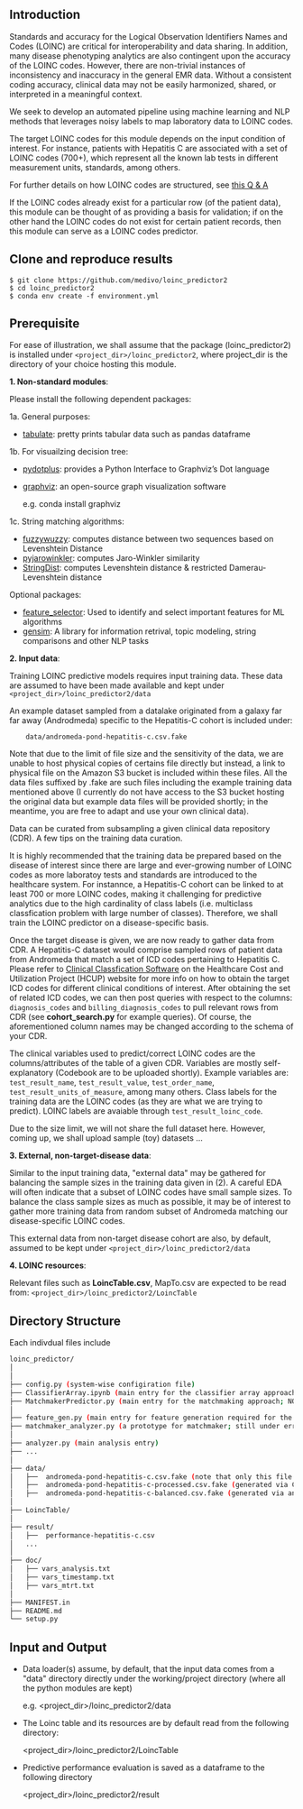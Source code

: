 Introduction
------------

Standards and accuracy for the Logical Observation Identifiers Names and Codes (LOINC) are critical for interoperability and data sharing. In addition, many disease phenotyping analytics are also contingent upon the accuracy of the LOINC codes. However, there are
non-trivial instances of inconsistency and inaccuracy in the general EMR data. Without a consistent coding accuracy, clinical data may not be easily harmonized, shared, or interpreted in a meaningful context. 

We seek to develop an automated pipeline using machine learning and NLP methods that leverages noisy labels to map laboratory data to LOINC codes. 

The target LOINC codes for this module depends on the input condition of interest. For instance, patients with Hepatitis C are associated with a set of LOINC codes (700+), which represent all the known lab tests in different measurement units, standards, among others. 

For further details on how LOINC codes are structured, see [this Q & A](https://loinc.org/faq/structure-of-loinc-codes-and-names/)

If the LOINC codes already exist for a particular row (of the patient data), this module can be thought of as providing a basis for validation; if on the other hand the LOINC codes do not exist for certain patient records, then this module can serve as a LOINC codes predictor.

Clone and reproduce results
---------------------------

````
$ git clone https://github.com/medivo/loinc_predictor2
$ cd loinc_predictor2
$ conda env create -f environment.yml
````

Prerequisite
------------
For ease of illustration, we shall assume that the package (loinc_predictor2) is installed under 
`<project_dir>/loinc_predictor2`, where project_dir is the directory of your choice hosting this module.


**1. Non-standard modules**: 

Please install the following dependent packages:

1a. General purposes: 
   
   - [tabulate](https://pypi.org/project/tabulate/): pretty prints tabular data such as pandas dataframe

1b. For visuailzing decision tree:

   - [pydotplus](https://pydotplus.readthedocs.io/): provides a Python Interface to Graphviz’s Dot language
   - [graphviz](https://www.graphviz.org/): an open-source graph visualization software
        
      e.g. conda install graphviz
   
1c. String matching algorithms: 

   - [fuzzywuzzy](https://pypi.org/project/fuzzywuzzy/): computes distance between two sequences based on Levenshtein Distance
   - [pyjarowinkler](https://pypi.org/project/pyjarowinkler/): computes Jaro-Winkler similarity
   - [StringDist](https://pypi.org/project/StringDist/): computes Levenshtein distance & restricted Damerau-Levenshtein distance

   Optional packages: 

   - [feature_selector](https://pypi.org/project/feature-selector/): Used to identify and select important features for ML algorithms
   - [gensim](https://pypi.org/project/gensim/): A library for information retrival, topic modeling, string comparisons and other NLP tasks 
   

**2. Input data**:

Training LOINC predictive models requires input training data. These data are assumed to 
have been made available and kept under `<project_dir>/loinc_predictor2/data`

An example dataset sampled from a datalake originated from a galaxy far far away (Androdmeda) specific to the Hepatitis-C cohort is included under:

        data/andromeda-pond-hepatitis-c.csv.fake 

Note that due to the limit of file size and the sensitivity of the data, we are unable to host physical copies of certains file directly but instead, a link to physical file on the Amazon S3 bucket is included within these files. All the data files suffixed by .fake are such files including the example training data mentioned above (I currently do not have access to the S3 bucket hosting the original data but example data files will be provided shortly; in the meantime, you are free to adapt and use your own clinical data). 

Data can be curated from subsampling a given clinical data repository (CDR). A few tips on the training data curation. 

It is highly recommended that the training data be prepared based on the disease of interest since there are large and ever-growing 
number of LOINC codes as more laboratoy tests and standards are introduced to the healthcare system. For instannce, a Hepatitis-C cohort 
can be linked to at least 700 or more LOINC codes, making it challenging for predictive analytics due to the high cardinality of class
labels (i.e. multiclass classfication problem with large number of classes). Therefore, we shall train the LOINC predictor on a disease-specific 
basis. 

Once the target disease is given, we are now ready to gather data from CDR. A Hepatitis-C dataset would comprise sampled rows of patient data from Andromeda that match a set of ICD codes pertaining to Hepatitis C. Please refer to [Clinical Classfication Software](https://www.hcup-us.ahrq.gov/tools_software.jsp) on the Healthcare Cost and Utilization Project (HCUP) website for more info on how to obtain the target ICD codes for different clinical conditions of interest. After obtaining the set of related ICD codes, we can then post queries 
with respect to the columns: `diagnosis_codes` and `billing_diagnosis_codes` to pull relevant rows from CDR (see **cohort_search.py** for example queries). Of course, the aforementioned column names may be changed according to the schema of your CDR. 

The clinical variables used to predict/correct LOINC codes are the columns/attributes of the table of a given CDR. Variables are mostly self-explanatory (Codebook are to be uploaded shortly). Example variables are: `test_result_name`, `test_result_value`, `test_order_name`, `test_result_units_of_measure`, among many others. Class labels for the training data are the LOINC codes (as they are what we are trying to predict). LOINC labels are avaiable through `test_result_loinc_code`. 

Due to the size limit, we will not share the full dataset here. However, coming up, we shall upload sample (toy) datasets ... 

**3. External, non-target-disease data**:

Similar to the input training data, "external data" may be gathered for balancing the sample sizes 
in the training data given in (2). A careful EDA will often indicate that a subset of LOINC codes have small sample sizes. To balance 
the class sample sizes as much as possible, it may be of interest to gather more training data from random subset of Andromeda matching 
our disease-specific LOINC codes. 

This external data from non-target disease cohort are also, by default, assumed to be kept under `<project_dir>/loinc_predictor2/data`


**4. LOINC resources**: 

Relevant files such as **LoincTable.csv**, MapTo.csv are expected to be read from: `<project_dir>/loinc_predictor2/LoincTable`


## Directory Structure

Each indivdual files include

```bash
loinc_predictor/
│
│
├── config.py (system-wise configiration file)
├── ClassifierArray.ipynb (main entry for the classifier array approach) 
├── MatchmakerPredictor.py (main entry for the matchmaking approach; NOT completed, please use the following two files for now)
│
├── feature_gen.py (main entry for feature generation required for the Matchmaker)
├── matchmaker_analyzer.py (a prototype for matchmaker; still under error analysis as the name suggested)     
│
├── analyzer.py (main analysis entry) 
├── ... 
│
├── data/ 
│   ├──  andromeda-pond-hepatitis-c.csv.fake (note that only this file is essential; the rest can generated)
│   ├──  andromeda-pond-hepatitis-c-processed.csv.fake (generated via CleanTextData.py)
│   ├──  andromeda-pond-hepatitis-c-balanced.csv.fake (generated via analyzer.py; may be time-consuming to generate)
│
├── LoincTable/   
│
├── result/
│   ├──  performance-hepatitis-c.csv
│   ...
│
├── doc/
│   ├── vars_analysis.txt
│   ├── vars_timestamp.txt
│   ├── vars_mtrt.txt
│
├── MANIFEST.in
├── README.md
└── setup.py
```

Input and Output
----------------
* Data loader(s) assume, by default, that the input data comes from a "data" directory
directly under the working/project directory (where all the python modules are kept)

    e.g. <project_dir>/loinc_predictor2/data

* The Loinc table and its resources are by default read from the following directory: 

     <project_dir>/loinc_predictor2/LoincTable

* Predictive performance evaluation is saved as a dataframe to the following directory 

     <project_dir>/loinc_predictor2/result
     
